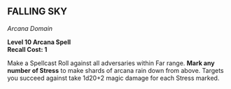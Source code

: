 ## FALLING SKY  
_Arcana Domain_

**Level 10 Arcana Spell**  
**Recall Cost: 1**

Make a Spellcast Roll against all adversaries within Far range. **Mark any number of Stress** to make shards of arcana rain down from above. Targets you succeed against take 1d20+2 magic damage for each Stress marked.  